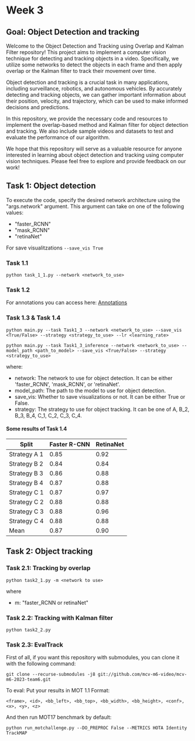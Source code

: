 # Week 3

## Goal: Object Detection and tracking

Welcome to the Object Detection and Tracking using Overlap and Kalman Filter repository! This project aims to implement a computer vision technique for detecting and tracking objects in a video. Specifically, we utilize some networks to detect the objects in each frame and then apply overlap or the Kalman filter to track their movement over time.

Object detection and tracking is a crucial task in many applications, including surveillance, robotics, and autonomous vehicles. By accurately detecting and tracking objects, we can gather important information about their position, velocity, and trajectory, which can be used to make informed decisions and predictions.

In this repository, we provide the necessary code and resources to implement the overlap-based method and Kalman filter for object detection and tracking. We also include sample videos and datasets to test and evaluate the performance of our algorithm.

We hope that this repository will serve as a valuable resource for anyone interested in learning about object detection and tracking using computer vision techniques. Please feel free to explore and provide feedback on our work!
## Task 1: Object detection

To execute the code, specify the desired network architecture using the "args.network" argument. This argument can take on one of the following values:

- "faster_RCNN"
- "mask_RCNN"
- "retinaNet"

For save visualitzations ```--save_vis True```

###  Task 1.1 

```
python task_1_1.py --network <network_to_use>
```
###  Task 1.2

For annotations you can access here: [Annotations](https://github.com/mcv-m6-video/mcv-m6-2023-team6/tree/main/week3/Results/Task_1_2_CVAT)

### Task 1.3 & Task 1.4

```
python main.py --task Task1_3 --network <network_to_use> --save_vis <True/False> --strategy <strategy_to_use> --lr <learning_rate>
```
```
python main.py --task Task1_3_inference --network <network_to_use> --model_path <path_to_model> --save_vis <True/False> --strategy <strategy_to_use>
```
where:
- network: The network to use for object detection. It can be either 'faster_RCNN', 'mask_RCNN', or 'retinaNet'.
- model_path: The path to the model to use for object detection.
- save_vis: Whether to save visualizations or not. It can be either True or False.
- strategy: The strategy to use for object tracking. It can be one of A, B_2, B_3, B_4, C_1, C_2, C_3, C_4.  
  
#### Some results of Task 1.4
| Split	| Faster R-CNN | RetinaNet |
| ------------- | ------------- | ------------- |
| Strategy A  1	| 0.85	| 0.92
| Strategy B  2	| 0.84	| 0.84
| Strategy B  3	| 0.86	| 0.88
| Strategy B  4	| 0.87	| 0.88
| Strategy C  1	| 0.87	| 0.97
| Strategy C  2	| 0.88	| 0.88
| Strategy C  3	| 0.88	| 0.96
| Strategy C  4	| 0.88	| 0.88
| Mean	| 0.87	| 0.90


##  Task 2: Object tracking

###  Task 2.1: Tracking by overlap
```
python task2_1.py -m <network to use>
```
where
- m: "faster_RCNN or retinaNet"

###  Task 2.2: Tracking with Kalman filter

```
python task2_2.py
```

###  Task 2.3: EvalTrack

First of all, if you want this repository with submodules, you can clone it with the following command:

``` 
git clone --recurse-submodules -j8 git://github.com/mcv-m6-video/mcv-m6-2023-team6.git
```

To eval: Put your results in MOT 1.1 Format:
```
<frame>, <id>, <bb_left>, <bb_top>, <bb_width>, <bb_height>, <conf>, <x>, <y>, <z>
````
And then run MOT17 benchmark by default:
```
python run_motchallenge.py --DO_PREPROC False --METRICS HOTA Identity TrackMAP
```



